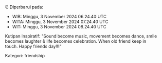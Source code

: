 ⏰ Diperbarui pada:
- WIB: Minggu, 3 November 2024 06.24.40 UTC
- WITA: Minggu, 3 November 2024 07.24.40 UTC
- WIT: Minggu, 3 November 2024 08.24.40 UTC

Kutipan Inspiratif:
"Sound become music, movement becomes dance, smile becomes laughter & life becomes celebration. When old friend keep in touch. Happy friends day!!!"


Kategori: friendship

